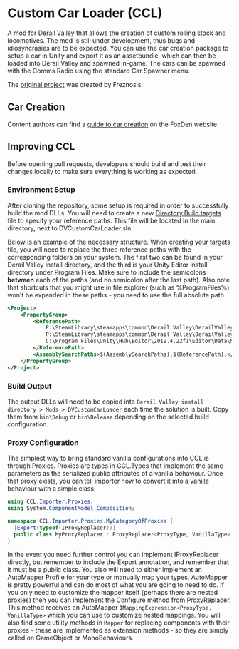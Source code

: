 # Custom Car Loader (CCL)

A mod for Derail Valley that allows the creation of custom rolling stock and locomotives. The mod is still under development, thus bugs and idiosyncrasies are to be expected. You can use the car creation package to setup a car in Unity and export it as an assetbundle, which can then be loaded into Derail Valley and spawned in-game. The cars can be spawned with the Comms Radio using the standard Car Spawner menu.

The [original project](https://github.com/Freznosis/DVCustomCarLoader) was created by Freznosis.

## Car Creation

Content authors can find a [guide to car creation](https://foxden.cc/articles/read/car-loader) on the FoxDen website.

## Improving CCL

Before opening pull requests, developers should build and test their changes locally to make sure everything is working as expected.

### Environment Setup

After cloning the repository, some setup is required in order to successfully build the mod DLLs. You will need to create a new [Directory.Build.targets](https://learn.microsoft.com/en-us/visualstudio/msbuild/customize-your-build?view=vs-2022) file to specify your reference paths. This file will be located in the main directory, next to DVCustomCarLoader.sln.

Below is an example of the necessary structure. When creating your targets file, you will need to replace the three reference paths with the corresponding folders on your system. The first two can be found in your Derail Valley install directory, and the third is your Unity Editor install directory under Program Files. Make sure to include the semicolons **between** each of the paths (and no semicolon after the last path). Also note that shortcuts that you might use in file explorer (such as %ProgramFiles%) won't be expanded in these paths - you need to use the full absolute path.
```xml
<Project>
	<PropertyGroup>
		<ReferencePath>
			P:\SteamLibrary\steamapps\common\Derail Valley\DerailValley_Data\Managed\;
			P:\SteamLibrary\steamapps\common\Derail Valley\DerailValley_Data\Managed\UnityModManager\;
			C:\Program Files\Unity\Hub\Editor\2019.4.22f1\Editor\Data\Managed
		</ReferencePath>
		<AssemblySearchPaths>$(AssemblySearchPaths);$(ReferencePath);</AssemblySearchPaths>
	</PropertyGroup>
</Project>
```

### Build Output

The output DLLs will need to be copied into `Derail Valley install directory > Mods > DVCustomCarLoader` each time the solution is built. Copy them from `bin\Debug` or `bin\Release` depending on the selected build configuration.

### Proxy Configuration

The simplest way to bring standard vanilla configurations into CCL is through Proxies.  Proxies are types in CCL.Types that implement the same parameters as the serialized public attributes of a vanilla behaviour.  Once that proxy exists, you can tell importer how to convert it into a vanilla behaviour with a simple class:
```cs
using CCL.Importer.Proxies;
using System.ComponentModel.Composition;

namespace CCL.Importer.Proxies.MyCategoryOfProxies {
  [Export(typeof(IProxyReplacer))]
  public class MyProxyReplacer : ProxyReplacer<ProxyType, VanillaType> {}
}
```
In the event you need further control you can implement IProxyReplacer directly, but remember to include the Export annotation, and remember that it must be a public class.  You also will need to either implement an AutoMapper Profile for your type or manually map your types.  AutoMapper is pretty powerful and can do most of what you are going to need to do.  If you only need to customize the mapper itself (perhaps there are nested proxies) then you can implement the Configure method from ProxyReplacer.  This method receives an AutoMapper `IMappingExpression<ProxyType, VanillaType>` which you can use to customize nested mappings.  You will also find some utility methods in `Mapper` for replacing components with their proxies - these are implemented as extension methods - so they are simply called on GameObject or MonoBehaviours.
